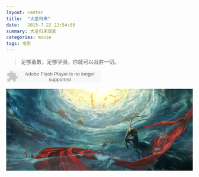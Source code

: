 ```yaml
---
layout: center
title:  "大圣归来"
date:   2015-7-22 22:54:05
summary: 大圣归来观影
categories: movie
tags: 电影
---
```


> 足够勇敢，足够坚强，你就可以战胜一切。

<embed src="http://www.xiami.com/widget/0_53855/singlePlayer.swf" type="application/x-shockwave-flash" width="257" height="33" wmode="transparent"></embed>

![Hero](https://github.com/ironicstone/ironicstone.github.io/raw/master/image/movie/Monkey_King.jpg)